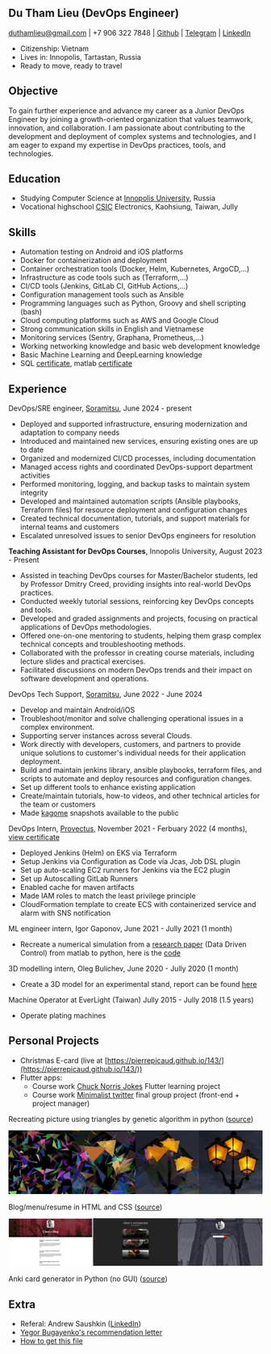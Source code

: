 ## Du Tham Lieu (DevOps Engineer)

duthamlieu@gmail.com | +7 906 322 7848 | [Github](https://github.com/pierrepicaud) | [Telegram](https://t.me/fluorescent_axolotl) | [LinkedIn](https://www.linkedin.com/in/duthamlieu/)


- Citizenship: Vietnam
- Lives in: Innopolis, Tartastan, Russia	
- Ready to move, ready to travel

## Objective
To gain further experience and advance my career as a Junior DevOps Engineer by joining a growth-oriented organization that values teamwork, innovation, and collaboration. I am passionate about contributing to the development and deployment of complex systems and technologies, and I am eager to expand my expertise in DevOps practices, tools, and technologies.

## Education
- Studying Computer Science at [Innopolis University](https://innopolis.university/en/), Russia
- Vocational highschool [CSIC](https://www.csic.khc.edu.tw/website/csic_EN/index.htm) Electronics, Kaohsiung, Taiwan, Jully

## Skills
- Automation testing on Android and iOS platforms
- Docker for containerization and deployment
- Container orchestration tools (Docker, Helm, Kubernetes, ArgoCD,...)
- Infrastructure as code tools such as (Terraform,...)
- CI/CD tools (Jenkins, GitLab CI, GitHub Actions,...)
- Configuration management tools such as Ansible
- Programming languages such as Python, Groovy and shell scripting (bash)
- Cloud computing platforms such as AWS and Google Cloud
- Strong communication skills in English and Vietnamese
- Monitoring services (Sentry, Graphana, Prometheus,...)
- Working networking knowledge and basic web development knowledge
- Basic Machine Learning and DeepLearning knowledge
- SQL [certificate](./_resources/sql.md), matlab [certificate](./_resources/matlab.md)

## Experience

DevOps/SRE engineer, [Soramitsu](https://soramitsu.co.jp/), June 2024 - present
- Deployed and supported infrastructure, ensuring modernization and adaptation to company needs
- Introduced and maintained new services, ensuring existing ones are up to date
- Organized and modernized CI/CD processes, including documentation
- Managed access rights and coordinated DevOps-support department activities
- Performed monitoring, logging, and backup tasks to maintain system integrity
- Developed and maintained automation scripts (Ansible playbooks, Terraform files) for resource deployment and configuration changes
- Created technical documentation, tutorials, and support materials for internal teams and customers
- Escalated unresolved issues to senior DevOps engineers for resolution

**Teaching Assistant for DevOps Courses**, Innopolis University, August 2023 - Present
- Assisted in teaching DevOps courses for Master/Bachelor students, led by Professor Dmitry Creed, providing insights into real-world DevOps practices.
- Conducted weekly tutorial sessions, reinforcing key DevOps concepts and tools.
- Developed and graded assignments and projects, focusing on practical applications of DevOps methodologies.
- Offered one-on-one mentoring to students, helping them grasp complex technical concepts and troubleshooting methods.
- Collaborated with the professor in creating course materials, including lecture slides and practical exercises.
- Facilitated discussions on modern DevOps trends and their impact on software development and operations.

DevOps Tech Support, [Soramitsu](https://soramitsu.co.jp/), June 2022 - June 2024
- Develop and maintain Android/iOS
- Troubleshoot/monitor and solve challenging operational issues in a complex environment.
- Supporting server instances across several Clouds.
- Work directly with developers, customers, and partners to provide unique solutions to customer's individual needs for their application deployment.
- Build and maintain jenkins library, ansible playbooks, terraform files, and scripts to automate and deploy resources and configuration changes.
- Set up different tools to enhance existing application
- Create/maintain tutorials, how-to videos, and other technical articles for the team or customers
- Made [kagome](https://github.com/soramitsu/kagome) snapshots available to the public

DevOps Intern, [Provectus](https://provectus.com/), November 2021 - Ferbuary 2022 (4 months), [view certificate](./_resources/devops.md)
- Deployed Jenkins (Helm) on EKS via Terraform
- Setup Jenkins via Configuration as Code via Jcas, Job DSL plugin
- Set up auto-scaling EC2 runners for Jenkins via the EC2 plugin
- Set up Autoscalling GitLab Runners
- Enabled cache for maven artifacts
- Made IAM roles to match the least privilege principle
- CloudFormation template to create ECS with containerized service and alarm with SNS notification


ML engineer intern, Igor Gaponov, June 2021 - Jully 2021 (1 month)
- Recreate a numerical simulation from a [research paper](https://arxiv.org/pdf/1611.03537.pdf) (Data Driven Control) from matlab to python, here is the [code](https://colab.research.google.com/drive/1MluMRif3-vMQV137lyqEi-uxBpX2NzRE?usp=sharing)

3D modelling intern, Oleg Bulichev, June 2020 - Jully 2020 (1 month)
- Create a 3D model for an experimental stand, report can be found [here](https://htmlpreview.github.io/?https://github.com/pierrepicaud/resume/blob/main/experimental_stand/intership_report.html)

Machine Operator at EverLight (Taiwan) Jully 2015 - Jully 2018 (1.5 years)
- Operate plating machines

## Personal Projects
- Christmas E-card (live at [https://pierrepicaud.github.io/143/](https://pierrepicaud.github.io/143/))
- Flutter apps:
  - Course work [Chuck Norris Jokes](https://github.com/pierrepicaud/flutter_apps/tree/main/chuck_norris_jokes2) Flutter learning project
  - Course work [Minimalist twitter](https://github.com/pierrepicaud/einstein) final group project (front-end + project manager)

Recreating picture using triangles by genetic algorithm in python ([source](https://github.com/pierrepicaud/recreate_images_from_triangle))

![triangles.jpeg](./_resources/triangles.jpeg)


Blog/menu/resume in HTML and CSS ([source](https://github.com/pierrepicaud/coding_playground/tree/main/web/toy_projects))


![websites.jpg](./_resources/websites.jpg)




Anki card generator in Python (no GUI) ([source](https://github.com/pierrepicaud/coding_playground/tree/main/python/anki_mental_math_generator))



## Extra
- Referal: Andrew Saushkin ([LinkedIn](https://www.linkedin.com/in/andrew-saushkin/))
- [Yegor Bugayenko's recommendation letter](https://www.yegor256.com/2021/12/01/teaching.html)
- [How to get this file](https://superuser.com/a/722374)
